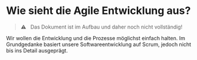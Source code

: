 # Wie sieht die Agile Entwicklung aus?

> :warning: &nbsp; Das Dokument ist im Aufbau und daher noch nicht vollständig!

Wir wollen die Entwicklung und die Prozesse möglichst einfach halten. Im Grundgedanke basiert unsere Softwareentwicklung auf Scrum, jedoch nicht bis ins Detail ausgeprägt. 